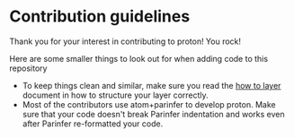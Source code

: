 # Contribution guidelines

Thank you for your interest in contributing to proton! You rock!

Here are some smaller things to look out for when adding code to this repository

- To keep things clean and similar, make sure you read the [how to layer](https://github.com/dvcrn/proton/blob/master/HOW-TO-LAYER.md) document in how to structure your layer correctly.
- Most of the contributors use atom+parinfer to develop proton. Make sure that your code doesn't break Parinfer indentation and works even after Parinfer re-formatted your code.
